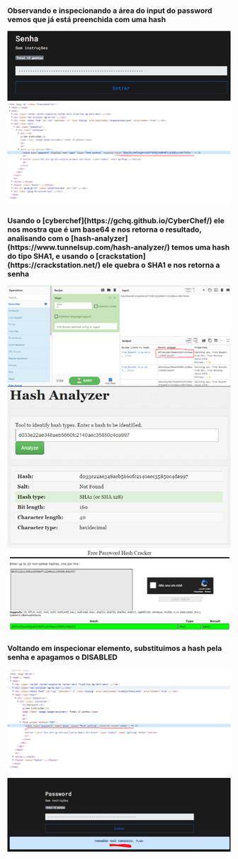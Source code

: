 
<h3>Observando e inspecionando a área do input do password vemos que já está preenchida com uma hash</h3>

![1](https://raw.githubusercontent.com/elias403/Write-up-s/main/images/HackerSec/1.PNG)
![2](https://github.com/elias403/Write-up-s/blob/main/images/HackerSec/2.PNG?raw=true)

<h3>
Usando o [cyberchef](https://gchq.github.io/CyberChef/) ele nos mostra que é um base64 e nos retorna o resultado, analisando com o [hash-analyzer](https://www.tunnelsup.com/hash-analyzer/) temos uma hash do tipo SHA1, e usando o [crackstation](https://crackstation.net/) ele quebra o SHA1 e nos retorna a senha 
</h3>

![3](https://github.com/elias403/Write-up-s/blob/main/images/HackerSec/3.PNG?raw=true)
![4](https://github.com/elias403/Write-up-s/blob/main/images/HackerSec/4.PNG?raw=true)
![5](https://github.com/elias403/Write-up-s/blob/main/images/HackerSec/5.PNG?raw=true)

<h3>Voltando em inspecionar elemento, substituimos a hash pela senha e apagamos o DISABLED</h3>

![6](https://github.com/elias403/Write-up-s/blob/main/images/HackerSec/6.PNG?raw=true)
![7](https://github.com/elias403/Write-up-s/blob/main/images/HackerSec/7.PNG?raw=true)
